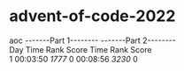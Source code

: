 # advent-of-code-2022
aoc
      -------Part 1--------   -------Part 2-------- <br>
Day       Time  Rank  Score       Time  Rank  Score <br>
  1   00:03:50  *1777*      0   00:08:56  *3230*      0 <br>

